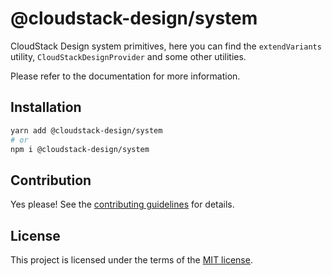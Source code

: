 # @cloudstack-design/system

CloudStack Design system primitives, here you can find the `extendVariants` utility, `CloudStackDesignProvider` and some other utilities.

Please refer to the documentation for more information.

## Installation

```sh
yarn add @cloudstack-design/system
# or
npm i @cloudstack-design/system
```

## Contribution

Yes please! See the
[contributing guidelines]()
for details.

## License

This project is licensed under the terms of the
[MIT license]().
